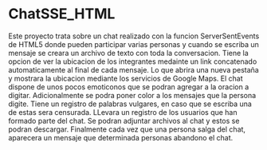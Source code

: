 ChatSSE_HTML
============

Este proyecto trata sobre un chat realizado con la funcion ServerSentEvents de HTML5 donde pueden participar varias
personas y cuando se escriba un mensaje se creara un archivo de texto con toda la conversacion.
Tiene la opcion de ver la ubicacion de los integrantes medainte un link concatenado automaticamente al final de cada 
mensaje. Lo que abrira una nueva pestaña y mostrara la ubicacion mediante los servicios de Google Maps.
El chat dispone de unos pocos emoticonos que se podran agregar a la oracion a digitar.
Adicionalmente se podra poner color a los mensajes que la persona digite.
Tiene un registro de palabras vulgares, en caso que se escriba una de estas sera censurada.
LLevara un registro de los usuarios que han formado parte del chat.
Se podran adjuntar archivos al chat y estos se podran descargar.
Finalmente cada vez que una persona salga del chat, aparecera un mensaje que determinada personas abandono el chat.
